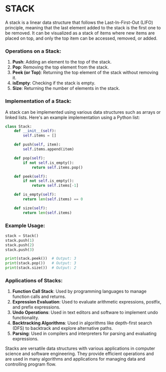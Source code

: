 
# STACK

A stack is a linear data structure that follows the Last-In-First-Out (LIFO) principle, meaning that the last element added to the stack is the first one to be removed. It can be visualized as a stack of items where new items are placed on top, and only the top item can be accessed, removed, or added.

### Operations on a Stack:

1. **Push**: Adding an element to the top of the stack.
2. **Pop**: Removing the top element from the stack.
3. **Peek (or Top)**: Returning the top element of the stack without removing it.
4. **isEmpty**: Checking if the stack is empty.
5. **Size**: Returning the number of elements in the stack.

### Implementation of a Stack:

A stack can be implemented using various data structures such as arrays or linked lists. Here's an example implementation using a Python list:

```python
class Stack:
    def __init__(self):
        self.items = []

    def push(self, item):
        self.items.append(item)

    def pop(self):
        if not self.is_empty():
            return self.items.pop()

    def peek(self):
        if not self.is_empty():
            return self.items[-1]

    def is_empty(self):
        return len(self.items) == 0

    def size(self):
        return len(self.items)

```

### Example Usage:

```python
stack = Stack()
stack.push(1)
stack.push(2)
stack.push(3)

print(stack.peek())  # Output: 3
print(stack.pop())   # Output: 3
print(stack.size())  # Output: 2

```

### Applications of Stacks:

1. **Function Call Stack**: Used by programming languages to manage function calls and returns.
2. **Expression Evaluation**: Used to evaluate arithmetic expressions, postfix, and prefix expressions.
3. **Undo Operations**: Used in text editors and software to implement undo functionality.
4. **Backtracking Algorithms**: Used in algorithms like depth-first search (DFS) to backtrack and explore alternative paths.
5. **Parsing**: Used in compilers and interpreters for parsing and evaluating expressions.

Stacks are versatile data structures with various applications in computer science and software engineering. They provide efficient operations and are used in many algorithms and applications for managing data and controlling program flow.